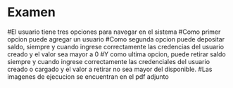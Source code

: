 # Examen
#El usuario tiene tres opciones para navegar en el sistema
#Como primer opcion puede agregar un usuario
#Como segunda opcion puede depositar saldo, siempre y cuando ingrese correctamente las credencias del usuario creado y el valor sea mayor a 0
#Y como ultima opcion, puede retirar saldo siempre y cuando ingrese correctamente las credenciales del usuario creado o cargado y el valor a retirar no sea mayor del disponible.
#Las imagenes de ejecucion se encuentran en el pdf adjunto 
